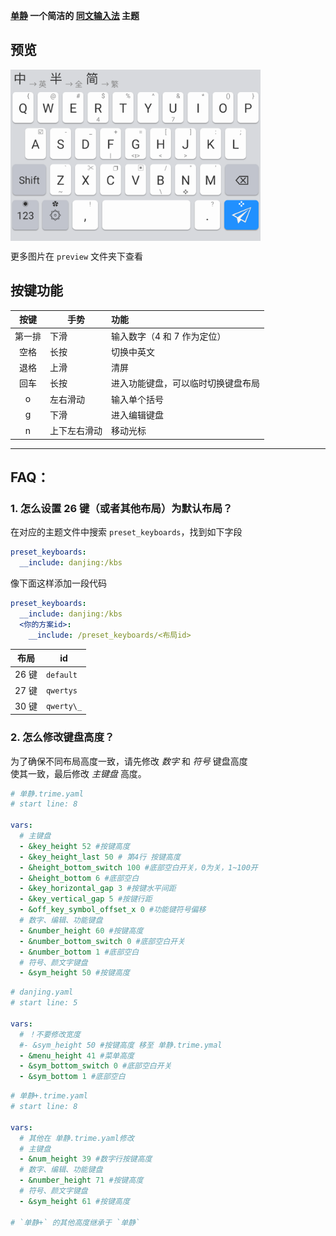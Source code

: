 **[单静][1] 一个简洁的 [同文输入法][2] 主题**

[1]: https://github.com/cxcn/danjing
[2]: https://github.com/osfans/trime

## 预览

<img src="./preview/default.png" width = "400" alt="图片名称" align=center />

更多图片在 `preview` 文件夹下查看

## 按键功能

|  按键  | 手势         | 功能                               |
| :----: | ------------ | :--------------------------------- |
| 第一排 | 下滑         | 输入数字（4 和 7 作为定位）        |
|  空格  | 长按         | 切换中英文                         |
|  退格  | 上滑         | 清屏                               |
|  回车  | 长按         | 进入功能键盘，可以临时切换键盘布局 |
|   o    | 左右滑动     | 输入单个括号                       |
|   g    | 下滑         | 进入编辑键盘                       |
|   n    | 上下左右滑动 | 移动光标                           |

---

## FAQ：

### 1. 怎么设置 26 键（或者其他布局）为默认布局？

在对应的主题文件中搜索 `preset_keyboards`，找到如下字段

```yaml
preset_keyboards:
  __include: danjing:/kbs
```

像下面这样添加一段代码

```yaml
preset_keyboards:
  __include: danjing:/kbs
  <你的方案id>:
    __include: /preset_keyboards/<布局id>
```

| 布局  | id         |
| ----- | ---------- |
| 26 键 | `default`  |
| 27 键 | `qwertys`  |
| 30 键 | `qwerty\_` |

### 2. 怎么修改键盘高度？

为了确保不同布局高度一致，请先修改 _数字_ 和 _符号_ 键盘高度  
使其一致，最后修改 _主键盘_ 高度。

```yaml
# 单静.trime.yaml
# start line: 8

vars:
  # 主键盘
  - &key_height 52 #按键高度
  - &key_height_last 50 # 第4行 按键高度
  - &height_bottom_switch 100 #底部空白开关，0为关，1~100开
  - &height_bottom 6 #底部空白
  - &key_horizontal_gap 3 #按键水平间距
  - &key_vertical_gap 5 #按键行距
  - &off_key_symbol_offset_x 0 #功能键符号偏移
  # 数字、编辑、功能键盘
  - &number_height 60 #按键高度
  - &number_bottom_switch 0 #底部空白开关
  - &number_bottom 1 #底部空白
  # 符号、颜文字键盘
  - &sym_height 50 #按键高度
```

```yaml
# danjing.yaml
# start line: 5

vars:
  # ！不要修改宽度
  #- &sym_height 50 #按键高度 移至 单静.trime.ymal
  - &menu_height 41 #菜单高度
  - &sym_bottom_switch 0 #底部空白开关
  - &sym_bottom 1 #底部空白
```

```yaml
# 单静+.trime.yaml
# start line: 8

vars:
  # 其他在 单静.trime.yaml修改
  # 主键盘
  - &num_height 39 #数字行按键高度
  # 数字、编辑、功能键盘
  - &number_height 71 #按键高度
  # 符号、颜文字键盘
  - &sym_height 61 #按键高度

# `单静+` 的其他高度继承于 `单静`
```
